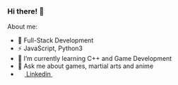 ### Hi there! 👋



About me:

- 🔭 Full-Stack Development
- ⚡ JavaScript, Python3
- 🌱 I’m currently learning C++ and Game Development
- 💬 Ask me about games, martial arts and anime
- <a href = "https://www.linkedin.com/in/mbarnes01/"><img src = "https://image.flaticon.com/icons/svg/174/174857.svg" height= 15px width = 15px> Linkedin </a>&nbsp;&nbsp;
